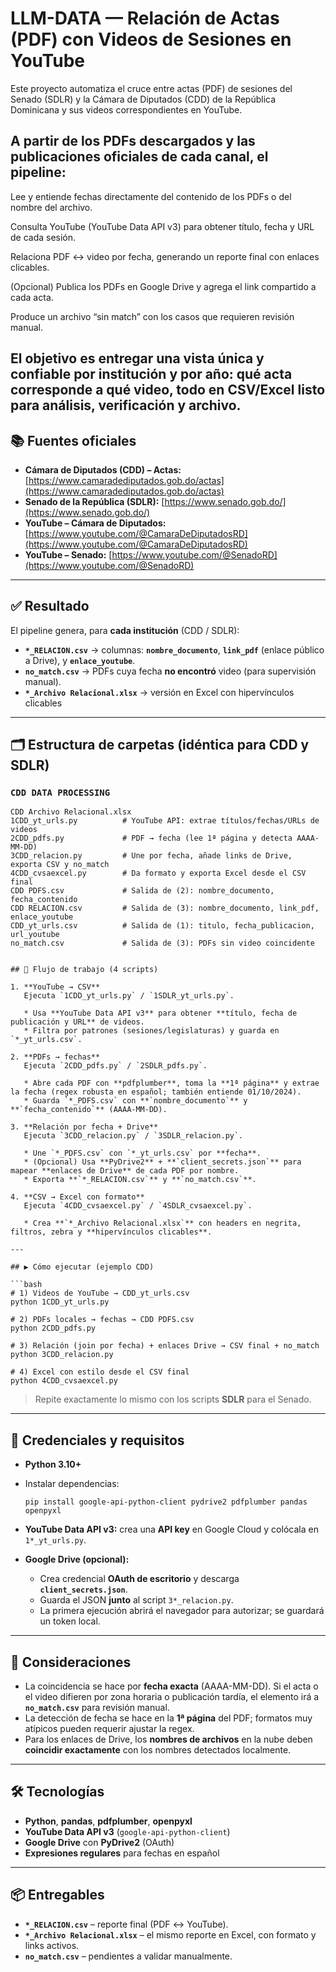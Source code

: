 # LLM-DATA — Relación de Actas (PDF) con Videos de Sesiones en YouTube

Este proyecto automatiza el cruce entre actas (PDF) de sesiones del Senado (SDLR) y la Cámara de Diputados (CDD) de la República Dominicana y sus videos correspondientes en YouTube.

A partir de los PDFs descargados y las publicaciones oficiales de cada canal, el pipeline:
-
Lee y entiende fechas directamente del contenido de los PDFs o del nombre del archivo.


Consulta YouTube (YouTube Data API v3) para obtener título, fecha y URL de cada sesión.


Relaciona PDF ↔ video por fecha, generando un reporte final con enlaces clicables.


(Opcional) Publica los PDFs en Google Drive y agrega el link compartido a cada acta.


Produce un archivo “sin match” con los casos que requieren revisión manual.


El objetivo es entregar una vista única y confiable por institución y por año: qué acta corresponde a qué video, todo en CSV/Excel listo para análisis, verificación y archivo.
---

## 📚 Fuentes oficiales

* **Cámara de Diputados (CDD) – Actas:** [https://www.camaradediputados.gob.do/actas](https://www.camaradediputados.gob.do/actas)
* **Senado de la República (SDLR):** [https://www.senado.gob.do/](https://www.senado.gob.do/)
* **YouTube – Cámara de Diputados:** [https://www.youtube.com/@CamaraDeDiputadosRD](https://www.youtube.com/@CamaraDeDiputadosRD)
* **YouTube – Senado:** [https://www.youtube.com/@SenadoRD](https://www.youtube.com/@SenadoRD)

---

## ✅ Resultado

El pipeline genera, para **cada institución** (CDD / SDLR):

* **`*_RELACION.csv`** → columnas: **`nombre_documento`**, **`link_pdf`** (enlace público a Drive), y **`enlace_youtube`**.
* **`no_match.csv`** → PDFs cuya fecha **no encontró** video (para supervisión manual).
* **`*_Archivo Relacional.xlsx`** → versión en Excel con hipervínculos clicables

---

## 🗂️ Estructura de carpetas (idéntica para CDD y SDLR)

### `CDD DATA PROCESSING`

```
CDD Archivo Relacional.xlsx
1CDD_yt_urls.py          # YouTube API: extrae títulos/fechas/URLs de videos
2CDD_pdfs.py             # PDF → fecha (lee 1ª página y detecta AAAA-MM-DD)
3CDD_relacion.py         # Une por fecha, añade links de Drive, exporta CSV y no_match
4CDD_cvsaexcel.py        # Da formato y exporta Excel desde el CSV final
CDD PDFS.csv             # Salida de (2): nombre_documento, fecha_contenido
CDD RELACION.csv         # Salida de (3): nombre_documento, link_pdf, enlace_youtube
CDD_yt_urls.csv          # Salida de (1): titulo, fecha_publicacion, url_youtube
no_match.csv             # Salida de (3): PDFs sin video coincidente


## 🔁 Flujo de trabajo (4 scripts)

1. **YouTube → CSV**
   Ejecuta `1CDD_yt_urls.py` / `1SDLR_yt_urls.py`.

   * Usa **YouTube Data API v3** para obtener **título, fecha de publicación y URL** de videos.
   * Filtra por patrones (sesiones/legislaturas) y guarda en `*_yt_urls.csv`.

2. **PDFs → fechas**
   Ejecuta `2CDD_pdfs.py` / `2SDLR_pdfs.py`.

   * Abre cada PDF con **pdfplumber**, toma la **1ª página** y extrae la fecha (regex robusta en español; también entiende 01/10/2024).
   * Guarda `*_PDFS.csv` con **`nombre_documento`** y **`fecha_contenido`** (AAAA-MM-DD).

3. **Relación por fecha + Drive**
   Ejecuta `3CDD_relacion.py` / `3SDLR_relacion.py`.

   * Une `*_PDFS.csv` con `*_yt_urls.csv` por **fecha**.
   * (Opcional) Usa **PyDrive2** + **`client_secrets.json`** para mapear **enlaces de Drive** de cada PDF por nombre.
   * Exporta **`*_RELACION.csv`** y **`no_match.csv`**.

4. **CSV → Excel con formato**
   Ejecuta `4CDD_cvsaexcel.py` / `4SDLR_cvsaexcel.py`.

   * Crea **`*_Archivo Relacional.xlsx`** con headers en negrita, filtros, zebra y **hipervínculos clicables**.

---

## ▶️ Cómo ejecutar (ejemplo CDD)

```bash
# 1) Videos de YouTube → CDD_yt_urls.csv
python 1CDD_yt_urls.py

# 2) PDFs locales → fechas → CDD PDFS.csv
python 2CDD_pdfs.py

# 3) Relación (join por fecha) + enlaces Drive → CSV final + no_match
python 3CDD_relacion.py

# 4) Excel con estilo desde el CSV final
python 4CDD_cvsaexcel.py
```

> Repite exactamente lo mismo con los scripts **SDLR** para el Senado.

---

## 🔐 Credenciales y requisitos

* **Python 3.10+**
* Instalar dependencias:

  ```
  pip install google-api-python-client pydrive2 pdfplumber pandas openpyxl
  ```
* **YouTube Data API v3:** crea una **API key** en Google Cloud y colócala en `1*_yt_urls.py`.
* **Google Drive (opcional):**

  * Crea credencial **OAuth de escritorio** y descarga **`client_secrets.json`**.
  * Guarda el JSON **junto** al script `3*_relacion.py`.
  * La primera ejecución abrirá el navegador para autorizar; se guardará un token local.

---

## 🧩 Consideraciones

* La coincidencia se hace por **fecha exacta** (AAAA-MM-DD). Si el acta o el video difieren por zona horaria o publicación tardía, el elemento irá a **`no_match.csv`** para revisión manual.
* La detección de fecha se hace en la **1ª página** del PDF; formatos muy atípicos pueden requerir ajustar la regex.
* Para los enlaces de Drive, los **nombres de archivos** en la nube deben **coincidir exactamente** con los nombres detectados localmente.

---

## 🛠️ Tecnologías

* **Python**, **pandas**, **pdfplumber**, **openpyxl**
* **YouTube Data API v3** (`google-api-python-client`)
* **Google Drive** con **PyDrive2** (OAuth)
* **Expresiones regulares** para fechas en español

---

## 📦 Entregables

* **`*_RELACION.csv`** – reporte final (PDF ↔ YouTube).
* **`*_Archivo Relacional.xlsx`** – el mismo reporte en Excel, con formato y links activos.
* **`no_match.csv`** – pendientes a validar manualmente.

